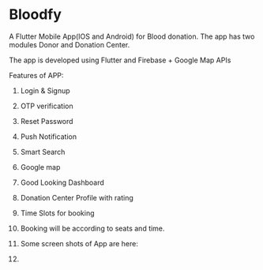 # Bloodfy
A Flutter Mobile App(IOS and Android) for Blood donation. The app has two modules Donor and Donation Center.

The app is developed using Flutter and Firebase + Google Map APIs

Features of APP:

1. Login & Signup 
2. OTP verification
3. Reset Password
4. Push Notification
5. Smart Search
6. Google map
9. Good Looking Dashboard
10. Donation Center Profile with rating 
11. Time Slots for booking
12. Booking will be according to seats and time.

13. Some screen shots of App are here:
14. 
